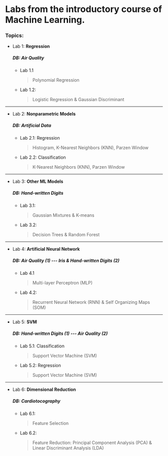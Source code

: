 # Labs from the introductory course of Machine Learning.

### Topics: 

- Lab 1: **Regression**
    ##### DB: Air Quality
	- Lab 1.1 
		>    Polynomial Regression
		
	 - Lab 1.2: 
		>    Logistic Regression & Gaussian Discriminant
----------------------
- Lab 2: **Nonparametric Models**
     ##### DB: 	Artificial Data 
	- Lab 2.1: Regression
		 >    Histogram, 
		 K-Nearest Neighbors (KNN), 
		 Parzen Window  
		 
	 -  Lab 2.2: Classification
		 >    K-Nearest Neighbors (KNN),
		 Parzen Window
----------------------
- Lab 3: **Other ML Models**
     ##### DB: Hand-written Digits	
	- Lab 3.1: 
		>   Gaussian Mixtures & K-means 
		
	- Lab 3.2:
		> Decision Trees & Random Forest
----------------------
- Lab 4: **Artificial Neural Network**
     ##### DB: Air Quality (1) --- Iris & Hand-written Digits (2)
  - Lab 4.1
	  >    Multi-layer Perceptron (MLP) 
	  
   - Lab 4.2:
	   >    Recurrent Neural Network (RNN) & Self Organizing Maps (SOM)
----------------------
- Lab 5: **SVM**
     ##### DB: Hand-written Digits (1) --- Air Quality (2)
	- Lab 5.1: Classification
		> Support Vector Machine (SVM) 
		
	- Lab 5.2: Regression
		>Support Vector Machine (SVM) 
----------------------
- Lab 6: **Dimensional Reduction**
     ##### DB: Cardiotocography
	- Lab 6.1: 
		>    Feature Selection 
		
	- Lab 6.2:
		>  Feature Reduction: 
		Principal Component Analysis (PCA) & Linear Discriminant Analysis (LDA)
